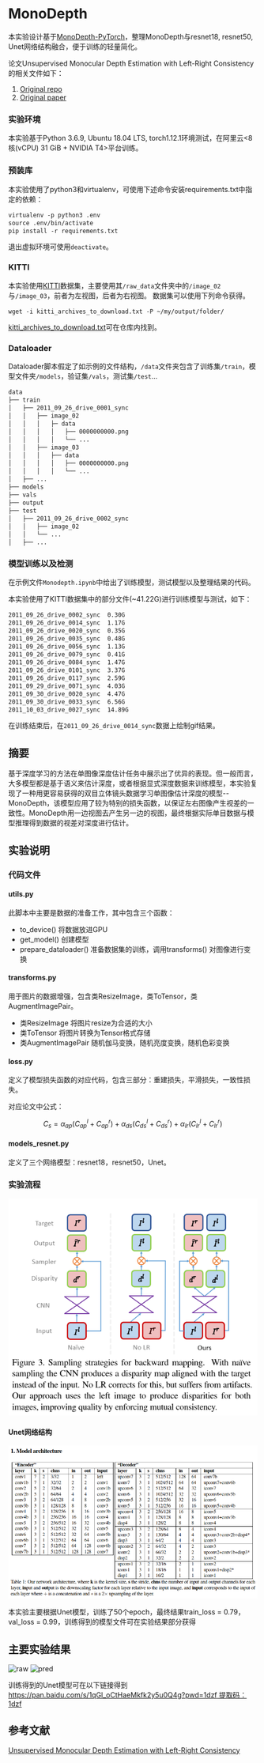 # MonoDepth

本实验设计基于[MonoDepth-PyTorch](https://github.com/OniroAI/MonoDepth-PyTorch/)，整理MonoDepth与resnet18, resnet50, Unet网络结构融合，便于训练的轻量简化。

论文Unsupervised Monocular Depth Estimation with Left-Right Consistency的相关文件如下：

1. [Original repo](https://github.com/mrharicot/monodepth)
2. [Original paper](https://arxiv.org/abs/1609.03677)

### 实验环境

本实验基于Python 3.6.9, Ubuntu 18.04 LTS, torch1.12.1环境测试，在阿里云<8核(vCPU) 31 GiB + NVIDIA T4>平台训练。

### 预装库

本实验使用了python3和virtualenv，可使用下述命令安装requirements.txt中指定的依赖：

```shell
virtualenv -p python3 .env
source .env/bin/activate
pip install -r requirements.txt
```

退出虚拟环境可使用`deactivate`。

### KITTI

本实验使用[KITTI](https://www.cvlibs.net/datasets/kitti/)数据集，主要使用其`/raw_data`文件夹中的`/image_02`与`/image_03`，前者为左视图，后者为右视图。
数据集可以使用下列命令获得。

```shell
wget -i kitti_archives_to_download.txt -P ~/my/output/folder/
```

[kitti_archives_to_download.txt](https://github.com/Wr0ne/monodepth_pytorch/blob/main/kitti_archives_to_download.txt)可在仓库内找到。

### Dataloader

Dataloader脚本假定了如示例的文件结构，`/data`文件夹包含了训练集`/train`，模型文件夹`/models`，验证集`/vals`，测试集`/test`...

```shell
data
├── train
│   ├── 2011_09_26_drive_0001_sync
│   │   ├── image_02
│   │   │   ├─ data
│   │   │   │   ├── 0000000000.png
│   │   │   │   └── ...
│   │   ├── image_03
│   │   │   ├── data
│   │   │   │   ├── 0000000000.png
│   │   │   │   └── ...
│   ├── ...
├── models
├── vals
├── output
├── test
│   ├── 2011_09_26_drive_0002_sync
│   │   ├── image_02
│   │   └── ...
│   ├── ...
```

### 模型训练以及检测

在示例文件`Monodepth.ipynb`中给出了训练模型，测试模型以及整理结果的代码。

本实验使用了KITTI数据集中的部分文件(~41.22G)进行训练模型与测试，如下：

```shell
2011_09_26_drive_0002_sync  0.30G
2011_09_26_drive_0014_sync  1.17G
2011_09_26_drive_0020_sync  0.35G
2011_09_26_drive_0035_sync  0.48G
2011_09_26_drive_0056_sync  1.13G
2011_09_26_drive_0079_sync  0.41G
2011_09_26_drive_0084_sync  1.47G
2011_09_26_drive_0101_sync  3.37G
2011_09_26_drive_0117_sync  2.59G
2011_09_29_drive_0071_sync  4.03G
2011_09_30_drive_0020_sync  4.47G
2011_09_30_drive_0033_sync  6.56G
2011_10_03_drive_0027_sync  14.89G
```

在训练结束后，在`2011_09_26_drive_0014_sync`数据上绘制gif结果。

## 摘要

基于深度学习的方法在单图像深度估计任务中展示出了优异的表现。但一般而言，大多模型都是基于语义来估计深度，或者根据显式深度数据来训练模型，本实验复现了一种用更容易获得的双目立体镜头数据学习单图像估计深度的模型--MonoDepth，该模型应用了较为特别的损失函数，以保证左右图像产生视差的一致性。MonoDepth用一边视图去产生另一边的视图，最终根据实际单目数据与模型推理得到数据的视差对深度进行估计。

## 实验说明

### 代码文件

#### utils.py

此脚本中主要是数据的准备工作，其中包含三个函数：

+ to_device() 将数据放进GPU
+ get_model() 创建模型
+ prepare_dataloader() 准备数据集的训练，调用transforms() 对图像进行变换

#### transforms.py

用于图片的数据增强，包含类ResizeImage，类ToTensor，类AugmentImagePair。

+ 类ResizeImage 将图片resize为合适的大小
+ 类ToTensor 将图片转换为Tensor格式存储
+ 类AugmentImagePair 随机伽马变换，随机亮度变换，随机色彩变换

#### loss.py

定义了模型损失函数的对应代码，包含三部分：重建损失，平滑损失，一致性损失。

对应论文中公式：

$$
C_s = \alpha_{ap} (C_{ap}^{l} + C_{ap}^{r}) + \alpha_{ds} (C_{ds}^{l} + C_{ds}^{r}) + \alpha_{lr} (C_{lr}^{l} + C_{lr}^{r})
$$

#### models_resnet.py

定义了三个网络模型：resnet18，resnet50，Unet。

### 实验流程

![Depth_Estimation_Network](README_FILE/Depth_Estimation_Network.png)

#### Unet网络结构

![Model_architecture](README_FILE/Model_architecture.png)

本实验主要根据Unet模型，训练了50个epoch，最终结果train_loss = 0.79，val_loss = 0.99，训练得到的模型文件可在实验结果部分获得

## 主要实验结果

![raw](README_FILE/raw.gif)
![pred](README_FILE/pred.gif)

训练得到的Unet模型可在以下链接得到
[https://pan.baidu.com/s/1qGl_oCtHaeMkfk2y5u0Q4g?pwd=1dzf 提取码：1dzf](https://pan.baidu.com/s/1qGl_oCtHaeMkfk2y5u0Q4g?pwd=1dzf)

## 参考文献

[Unsupervised Monocular Depth Estimation with Left-Right Consistency](README_FILE/MonoDepth_paper.pdf)
